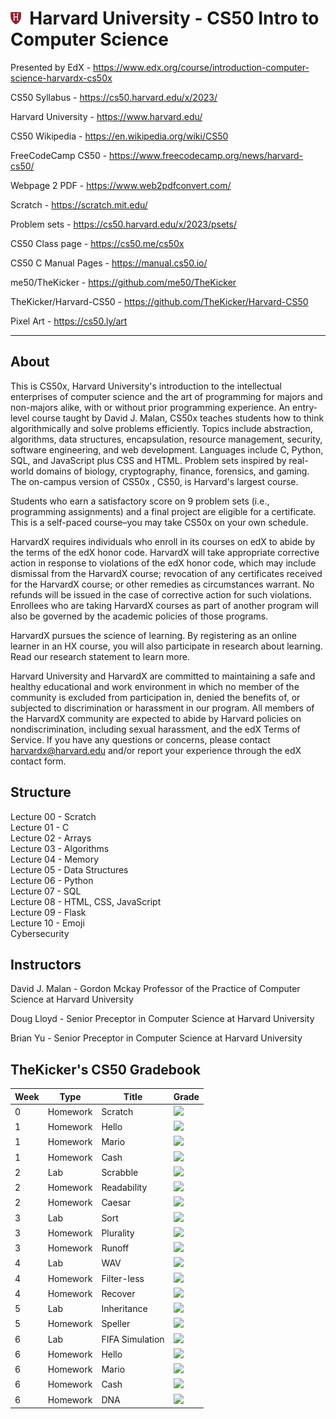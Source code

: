 # <img src="harvard.png" height=20>&nbsp; Harvard University - CS50 Intro to Computer Science

Presented by EdX - https://www.edx.org/course/introduction-computer-science-harvardx-cs50x

CS50 Syllabus - https://cs50.harvard.edu/x/2023/

Harvard University - https://www.harvard.edu/

CS50 Wikipedia - https://en.wikipedia.org/wiki/CS50

FreeCodeCamp CS50 - https://www.freecodecamp.org/news/harvard-cs50/

Webpage 2 PDF - https://www.web2pdfconvert.com/

Scratch - https://scratch.mit.edu/

Problem sets - https://cs50.harvard.edu/x/2023/psets/

CS50 Class page - https://cs50.me/cs50x

CS50 C Manual Pages -  https://manual.cs50.io/

me50/TheKicker - https://github.com/me50/TheKicker

TheKicker/Harvard-CS50 - https://github.com/TheKicker/Harvard-CS50

Pixel Art - https://cs50.ly/art

<hr>

## About 

This is CS50x, Harvard University's introduction to the intellectual enterprises of computer science and the art of programming for majors and non-majors alike, with or without prior programming experience. An entry-level course taught by David J. Malan, CS50x teaches students how to think algorithmically and solve problems efficiently. Topics include abstraction, algorithms, data structures, encapsulation, resource management, security, software engineering, and web development. Languages include C, Python, SQL, and JavaScript plus CSS and HTML. Problem sets inspired by real-world domains of biology, cryptography, finance, forensics, and gaming. The on-campus version of CS50x , CS50, is Harvard's largest course.

Students who earn a satisfactory score on 9 problem sets (i.e., programming assignments) and a final project are eligible for a certificate. This is a self-paced course–you may take CS50x on your own schedule.

HarvardX requires individuals who enroll in its courses on edX to abide by the terms of the edX honor code. HarvardX will take appropriate corrective action in response to violations of the edX honor code, which may include dismissal from the HarvardX course; revocation of any certificates received for the HarvardX course; or other remedies as circumstances warrant. No refunds will be issued in the case of corrective action for such violations. Enrollees who are taking HarvardX courses as part of another program will also be governed by the academic policies of those programs.

HarvardX pursues the science of learning. By registering as an online learner in an HX course, you will also participate in research about learning. Read our research statement to learn more.

Harvard University and HarvardX are committed to maintaining a safe and healthy educational and work environment in which no member of the community is excluded from participation in, denied the benefits of, or subjected to discrimination or harassment in our program. All members of the HarvardX community are expected to abide by Harvard policies on nondiscrimination, including sexual harassment, and the edX Terms of Service. If you have any questions or concerns, please contact harvardx@harvard.edu and/or report your experience through the edX contact form.

## Structure

Lecture 00 - Scratch <br>
Lecture 01 - C <br>
Lecture 02 - Arrays <br>
Lecture 03 - Algorithms <br>
Lecture 04 - Memory <br>
Lecture 05 - Data Structures <br>
Lecture 06 - Python <br>
Lecture 07 - SQL <br>
Lecture 08 - HTML, CSS, JavaScript <br>
Lecture 09 - Flask <br>
Lecture 10 - Emoji <br>
Cybersecurity <br>

## Instructors

David J. Malan - Gordon Mckay Professor of the Practice of Computer Science at Harvard University

Doug Lloyd - Senior Preceptor in Computer Science at Harvard University

Brian Yu - Senior Preceptor in Computer Science at Harvard University

## TheKicker's CS50 Gradebook

<!-- https://github.com/gepser/markdown-progress -->
| Week      | Type | Title | Grade|
| ----------- | ----------- | ----------- | ------------- |
| 0      | Homework  | Scratch    | ![](https://geps.dev/progress/100)
| 1      | Homework  | Hello    | ![](https://geps.dev/progress/100)
| 1      | Homework  | Mario    | ![](https://geps.dev/progress/100)
| 1      | Homework  | Cash    | ![](https://geps.dev/progress/100)
| 2      | Lab  | Scrabble    | ![](https://geps.dev/progress/100)
| 2      | Homework  | Readability    | ![](https://geps.dev/progress/100)
| 2      | Homework  | Caesar    | ![](https://geps.dev/progress/93)
| 3      | Lab  | Sort    | ![](https://geps.dev/progress/100)
| 3      | Homework  | Plurality    | ![](https://geps.dev/progress/100)
| 3      | Homework  | Runoff    | ![](https://geps.dev/progress/100)
| 4      | Lab  | WAV     | ![](https://geps.dev/progress/100)
| 4      | Homework  | Filter-less      | ![](https://geps.dev/progress/86)
| 4      | Homework  | Recover      | ![](https://geps.dev/progress/100)
| 5      | Lab       | Inheritance | ![](https://geps.dev/progress/100)
| 5      | Homework  | Speller      | ![](https://geps.dev/progress/77)
| 6      | Lab  | FIFA Simulation      | ![](https://geps.dev/progress/100)
| 6      | Homework  | Hello      | ![](https://geps.dev/progress/100)
| 6      | Homework  | Mario      | ![](https://geps.dev/progress/100)
| 6      | Homework  | Cash      | ![](https://geps.dev/progress/100)
| 6      | Homework  | DNA      | ![](https://geps.dev/progress/100)
